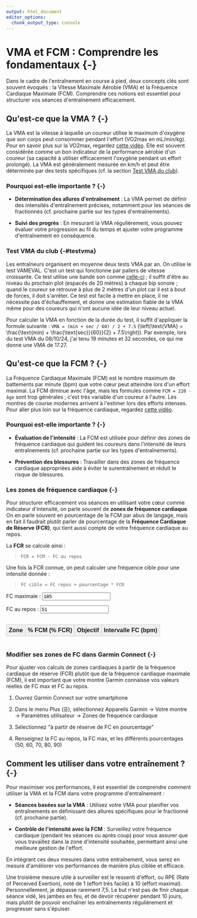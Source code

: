```yaml
---
output: html_document
editor_options: 
  chunk_output_type: console
---
```



# VMA et FCM : Comprendre les fondamentaux {-}

Dans le cadre de l'entraînement en course à pied, deux concepts clés sont souvent évoqués :
la Vitesse Maximale Aérobie (VMA) et la Fréquence Cardiaque Maximale (FCM).
Comprendre ces notions est essentiel pour structurer vos séances d'entraînement efficacement.

## Qu'est-ce que la VMA ? {-}

La VMA est la vitesse à laquelle un coureur utilise le maximum d'oxygène que son corps peut consommer pendant l'effort (VO2max en mL/min/kg).
Pour en savoir plus sur la VO2max, regardez [cette vidéo](https://www.youtube.com/watch?v=MIVSIIvEhj0).
Elle est souvent considérée comme un bon indicateur de la performance aérobie d'un coureur (sa capacité à utiliser efficacement l'oxygène pendant un effort prolongé).
La VMA est généralement mesurée en km/h et peut être déterminée par des tests spécifiques (cf. la section [Test VMA du club](#testvma)).

### Pourquoi est-elle importante ? {-}

- **Détermination des allures d'entraînement** :
La VMA permet de définir des intensités d'entraînement précises, notamment pour les séances de fractionnés (cf. prochaine partie sur les types d'entraînements).

- **Suivi des progrès** :
En mesurant la VMA régulièrement, vous pouvez évaluer votre progression au fil du temps
et ajuster votre programme d'entraînement en conséquence.

### Test VMA du club {-#testvma}

Les entraîneurs organisent en moyenne deux tests VMA par an.
On utilise le test VAMEVAL. C'est un test qui fonctionne par paliers de vitesse croissante.
Ce test utilise une bande son comme [celle-ci](https://www.irbms.com/wp-content/uploads/2023/06/bande-son-1979-test-luc-leger.mp3) ; il suffit d'être au niveau du prochain plot (espacés de 20 mètres) à chaque bip sonore ; quand le coureur se retrouve à plus de 2 mètres d'un plot car il est à bout de forces, il doit s'arrêter.
Ce test est facile à mettre en place, il ne nécessite pas d'échauffement, et donne une estimation fiable de la VMA même pour des coureurs qui n'ont aucune idée de leur niveau actuel.

Pour calculer la VMA en fonction de la durée du test, il suffit d'appliquer la formule suivante : `VMA = (min + sec / 60) / 2 + 7.5` \(\left(\text{VMA} = \frac{\text{min} + \frac{\text{sec}}{60}}{2} + 7.5\right)\). Par exemple, lors du test VMA du 08/10/24, j'ai tenu 19 minutes et 32 secondes, ce qui me donne une VMA de 17.27.


## Qu'est-ce que la FCM ? {-}

La Fréquence Cardiaque Maximale (FCM) est le nombre maximum de battements par minute (bpm) que votre cœur peut atteindre lors d'un effort maximal.
La FCM diminue avec l'âge, mais les formules comme `FCM = 220 - âge` sont trop générales ; c'est très variable d'un coureur à l'autre. 
Les montres de course modernes arrivent à l'estimer lors des efforts intenses.
Pour aller plus loin sur la fréquence cardiaque, regardez [cette vidéo](https://www.youtube.com/watch?v=c7f2gWekBXE).

### Pourquoi est-elle importante ? {-}

- **Évaluation de l'intensité** :
La FCM est utilisée pour définir des zones de fréquence cardiaque qui guident les coureurs dans l'intensité de leurs entraînements 
(cf. prochaine partie sur les types d'entraînements).

- **Prévention des blessures** :
Travailler dans des zones de fréquence cardiaque appropriées aide à éviter le surentraînement et réduit le risque de blessures.

### Les zones de fréquence cardiaque {-}

Pour structurer efficacement vos séances en utilisant votre cœur comme indicateur d'intensité, on parle souvent de **zones de fréquence cardiaque**. On en parle souvent en pourcentage de la FCM par abus de langage, mais en fait il faudrait plutôt parler de pourcentage de la **Fréquence Cardiaque de Réserve (FCR)**, qui tient aussi compte de votre fréquence cardiaque au repos.

La **FCR** se calcule ainsi :

> `FCR = FCM - FC au repos`

Une fois la FCR connue, on peut calculer une fréquence cible pour une intensité donnée :

> `FC cible = FC repos + pourcentage * FCR`

<label for="fcMaxInput">FC maximale :</label>
<input type="number" id="fcMaxInput" value="185" step="1" size="3">

<label for="fcRestInput">FC au repos :</label>
<input type="number" id="fcRestInput" value="51" step="1" size="2">

<div style="overflow-x: auto; max-width: 100%; margin-top: 10px;">
<table style="border-collapse: collapse; width: 100%; text-align: center; font-family: sans-serif;">
  <thead>
    <tr style="background-color: #f0f0f0;">
      <th style="border: 1px solid #ccc; padding: 6px;">Zone</th>
      <th style="border: 1px solid #ccc; padding: 6px;">% FCM (% FCR)</th>
      <th style="border: 1px solid #ccc; padding: 6px;">Objectif</th>
      <th style="border: 1px solid #ccc; padding: 6px;">Intervalle FC (bpm)</th>
    </tr>
  </thead>
  <tbody id="fcResultsBody"></tbody>
</table>
</div>

<script>
const zones = [
  { nom: "Zone 1", minPct: 0.50, maxPct: 0.60, objectif: "Récupération active" },
  { nom: "Zone 2", minPct: 0.60, maxPct: 0.70, objectif: "Endurance fondamentale" },
  { nom: "Zone 3", minPct: 0.70, maxPct: 0.80, objectif: "Endurance active" },
  { nom: "Zone 4", minPct: 0.80, maxPct: 0.90, objectif: "Résistance douce" },
  { nom: "Zone 5", minPct: 0.90, maxPct: 1.00, objectif: "Résistance dure / VMA" }
];

function updateFCTable(fcMax, fcRest) {
  const tbody = document.getElementById("fcResultsBody");
  tbody.innerHTML = "";

  const fcr = fcMax - fcRest; // Fréquence cardiaque de réserve

  zones.forEach(zone => {
    const minFC = Math.ceil(fcRest + zone.minPct * fcr);
    const maxFC = Math.floor(fcRest + zone.maxPct * fcr);

    const row = `<tr>
      <td style="border: 1px solid #ccc; padding: 6px;">${zone.nom}</td>
      <td style="border: 1px solid #ccc; padding: 6px;">${Math.round(zone.minPct*100)}–${Math.round(zone.maxPct*100)}%</td>
      <td style="border: 1px solid #ccc; padding: 6px;">${zone.objectif}</td>
      <td style="border: 1px solid #ccc; padding: 6px;">${minFC}–${maxFC}</td>
    </tr>`;
    tbody.insertAdjacentHTML("beforeend", row);
  });
}

// Initialisation
updateFCTable(
  parseInt(document.getElementById("fcMaxInput").value),
  parseInt(document.getElementById("fcRestInput").value)
);

// Mise à jour en temps réel
document.getElementById("fcMaxInput").addEventListener("input", () => {
  updateFCTable(
    parseInt(document.getElementById("fcMaxInput").value),
    parseInt(document.getElementById("fcRestInput").value)
  );
});
document.getElementById("fcRestInput").addEventListener("input", () => {
  updateFCTable(
    parseInt(document.getElementById("fcMaxInput").value),
    parseInt(document.getElementById("fcRestInput").value)
  );
});
</script>


### Modifier ses zones de FC dans Garmin Connect {-}

Pour ajuster vos calculs de zones cardiaques à partir de la fréquence cardiaque de réserve (FCR) plutôt que de la fréquence cardiaque maximale (FCM), il est important que votre montre Garmin connaisse vos valeurs réelles de FC max et FC au repos.

1. Ouvrez Garmin Connect sur votre smartphone

2. Dans le menu Plus (☰), sélectionnez Appareils Garmin → Votre montre → Paramètres utilisateur → Zones de fréquence cardiaque

3. Sélectionnez "à partir de réserve de FC en pourcentage"

4. Renseignez la FC au repos, la FC max, et les différents pourcentages (50, 60, 70, 80, 90)


## Comment les utiliser dans votre entraînement ? {-}

Pour maximiser vos performances, il est essentiel de comprendre comment utiliser la VMA et la FCM dans votre programme d'entraînement :

- **Séances basées sur la VMA** :
Utilisez votre VMA pour planifier vos entraînements en définissant des allures spécifiques pour le fractionné (cf. prochaine partie).

- **Contrôle de l'intensité avec la FCM** :
Surveillez votre fréquence cardiaque (pendant les séances ou après coup) pour vous assurer que vous travaillez dans la zone d'intensité souhaitée, permettant ainsi une meilleure gestion de l'effort.

En intégrant ces deux mesures dans votre entraînement,
vous serez en mesure d'améliorer vos performances de manière plus ciblée et efficace.

Une troisième mesure utile à surveiller est le ressenti d'effort, ou RPE (Rate of Perceived Exertion), noté de 1 (effort très facile) à 10 (effort maximal). Personnellement, je dépasse rarement 7,5. Le but n'est pas de finir chaque séance vidé, les jambes en feu, et de devoir récupérer pendant 10 jours, mais plutôt de pouvoir enchaîner les entraînements régulièrement et progresser sans s'épuiser.
